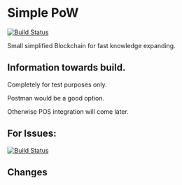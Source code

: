 # Simple PoW

[![Build Status](https://github.com/github/opensource.guide/workflows/GitHub%20Actions%20CI/badge.svg)](https://github.com/le3ch-tech/gen1.blockchain.local/graphs/traffic)

Small simplified Blockchain for fast knowledge expanding.

## Information towards build.

Completely for test purposes only.

Postman would be a good option.

Otherwise POS integration will come later.

## For Issues: 

[![Build Status](https://img.shields.io/github/issues/le3ch-tech/gen1.blockchain.local?label=Issues)](https://github.com/le3ch-tech/gen1.blockchain.local/issues)

## Changes


